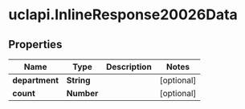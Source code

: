 # uclapi.InlineResponse20026Data

## Properties

Name | Type | Description | Notes
------------ | ------------- | ------------- | -------------
**department** | **String** |  | [optional] 
**count** | **Number** |  | [optional] 


